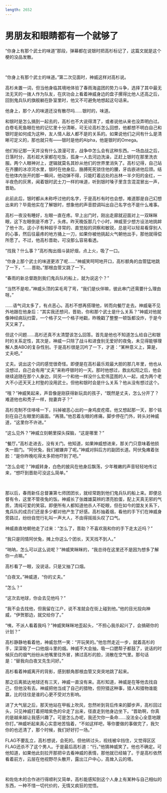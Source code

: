 ```yaml
---
length: 2652
---
```


# 男朋友和眼睛都有一个就够了

“你身上有那个武士的味道”那段，弹幕都在说银时把高杉标记了，这篇文就是这个梗的没品发散。

<br>

“你身上有那个武士的味道。”第二次见面时，神威这样对高杉说。

高杉未置一词，但当他身临其境地体验了春雨海盗团的势力斗争，选择了其中最无法无天的一拨人作为队友，在庆功会上看着神威身边的盘子摞得比他人还高之后，回到鬼兵队的旗舰躺在卧室里时，他又不可避免地想起这句话来。

他身上，那个人的味道还没有散尽吗……银时的，味道。

和银时是怎么搞到一起去的，高杉也不大说得清了，或者说他从来也没弄明白过。白卷毛死鱼眼在他的记忆里十分清晰，可无论高杉怎么回想，他都想不明白自己和银时是如何成为这种，友人情人敌人都不是的关系的。如果说他们之间有什么是清晰可定义的，那也就只有——银时是他的Alpha，他是银时的Omega。

他们标记那一天并没有什么浪漫可言，战争中怎么会有这种东西。一场血战之后，日落时分，高杉趁大家都在吃饭，孤身一人去河边洗澡，正赶上银时在那里洗衣服。两个人眼神对上，逻辑就莫名其妙从他们的世界里消失了。高杉记得，自己站在齐腰的冰凉河水里，银时在他身后，胳膊死死锁住他的腰，牙齿嵌进他后颈。结在他体内张开的那一瞬间，他动弹不得，只能盯着远处的丛林一半夕阳的金红，一半夜色的灰黑，闻着银时武士刀一样的味道，听到银时嗓子里含含混混冒出一声，晋助。

此前此后，银时都从未称呼过他的名字，于是高杉有时也会想，难道那是自己幻想出来的？毕竟他实在了解银时，想象他的声音腔调叫出自己名字也不是什么难事。

高杉一夜没有睡好，左眼一直在疼。早上出门时，刚出走廊就迎面对上一双眯眯眼，这下左眼倒是不疼了，头疼。昨天晚饭那几个小时，神威至少想方设法地挑衅了他十次。这小子有种超乎寻常的、直觉般的洞察和敏锐，总是可以轻易看穿别人的心事，然后往最疼的地方捅上一刀，如果你被他挑起火气朝他出手，那他就得偿所愿了。不过，他高杉晋助，可没那么容易看透。

“找我？什么事？”高杉掏出烟斗装好烟，点上火，吸了一口。

“你身上那个武士的味道更浓了呢……”神威笑呵呵地开口，高杉额角的血管猛地跳了一下，“……晋助。”那根血管又跳了一下。

“春雨的新总督跑到我们鬼兵队的船上，就为说这个？”

“当然不是啦，”神威头顶的呆毛弯了弯，“我们是伙伴嘛，彼此串门还需要什么理由呀。”

……语气词太多了，有点恶心。高杉不想再搭理他，转而向餐厅走去。神威毫不见外地跟在他身后：“其实我还想问，晋助，你和那个武士是什么关系？”神威对他就像神经病玩扫雷，一个格子又一个格子地戳，昨晚戳了整整一顿饭都没炸，于是今天又来了。

但这个问题……高杉还真不太清楚该怎么回答。首先是他也不知道怎么给自己和银时的关系定性，其次是，神威一只除了战斗和进食别无爱好的夜兔，未见得能够理解人类ABO的复杂性别。于是高杉很是沉吟了一下，才道：“某种意义上，算是，丈夫吧。”

丈夫。说出这个词的感觉很奇怪。即便是在高杉最乐观最大胆的那几年里，他也从没想过，自己会有用“丈夫”来称呼银时的一天。那时他想过，救出松阳之后，他会继续追随在那个人身边，同另一个和他一样没什么宏伟蓝图的人一起，成为两个老大不小还天天上村塾的没用武士。但他和银时会是什么关系？他从没有想过这个。

“哦？”神威笑起来，声音像是刚获得新玩具的孩子，“既然是丈夫，怎么分开了？难道他也和秃子一样，抛妻弃子？”

高杉克制不住哆嗦一下，抖掉被恶心出的一身鸡皮疙瘩。他又想起那一天，那个铭刻在自己左眼里的画面。“再猜。”他忍着左眼的疼痛，脚步停在门外，转头对神威道，“这里你不许进。”

“这么见外？”神威立刻朝里探头探脑，“这是哪里？”

“餐厅。”高杉走进去，没有关门。他知道，如果神威想进来，那关门只意味着他损失一扇门。“阿伏兔，我们被嫌弃了呢。”神威对斜后方的副团长道。阿伏兔瘫着张脸：“是你昨晚吃得太多把他吓到了吧。”

“怎么会呢？”神威转身，白色的披风在他身后飘荡，少年稚嫩的声音轻轻地传过来，“想吓到晋助可没这么简单。”

<br>

那以后，春雨新任总督兼第七师团团长，就经常跑到他们鬼兵队的船上来。即便总督有令，这里不管夜兔的饭。神威长了张雌雄莫辨的漂亮脸蛋，配上天真无邪的气质，清纯可爱的笑容。即便所有人都知道他杀人不眨眼，但在如今的盟友关系下，鬼兵队的成员们还是多少都对他产生了好感。高杉抽着烟，看他的手下们在神威身旁路过，纷纷自觉行礼叫一声大人，不由得摇摇头叹了口气。

神威直直地朝他走了过来：“怎么了，晋助？不喜欢我和你的手下走太近吗？”

“我只是同情阿伏兔，摊上你这么个团长，天天找不到人。”

“呐呐，怎么可以这么说呢？”神威笑眯眯的，“我总待在这里还不是因为想多了解你一点嘛。”

高杉看了一眼，没说话，只是又抽了口烟。

“白夜叉。”神威道，“你的丈夫。”

“怎么？”

“这次去地球，你会去见他吗？”

“我不会去找他，但我留在江户，说不准就会在街上碰到他。”他的目光投向神威，“伊贺那边，就交给你了。”

“咦，不派人看着我吗？”神威笑眯眯地歪起头，“不担心我杀起兴了，会搞砸你的计划？”

高杉静静地看着他，神威忽然一笑：“开玩笑的。”他忽然走近一步，就着高杉的手，深深吸了一口他烟斗里的烟。神威不大会抽，吸一口腮帮子都鼓了，说话的时候灰白的烟气纷纷从他嘴里往外冒，拂过高杉的脸，消散在空气里。那句话是：“替我向白夜叉先生问好。”

高杉看着神威离开的背影，感到额角那根血管又突突地跳了起来。

那之后离抵达地球还有三天，神威一直没有来。高杉知道，神威是在等他去找自己，但他没有去。神威把他当成了自己的猎物，但狩猎这种事，猎人和猎物谁能赢，比的往往是谁的心更不受对方影响。

进了大气层之后，那天他站在甲板上吹风，忽然听到背后传来的脚步声，高杉回过头，只见神威打着把暗紫色的伞走了出来，径直走到他身边坐下。“晋助啊，你真的是越来越让我感兴趣了。可是怎么办呢，我还欠你一条命……没法全心全意地跟你打。”神威听起来真心实意地苦恼着，“不如这样吧，等你要做的事做完了，我欠你的也还清了，那个时候，我们好好打一场。”

FLAG不要乱立，高杉想说，会死的。但他转过头，视线被伞挡住，又觉得区区FLAG还杀不了这个男人。于是最后高杉道：“行。”他猜神威笑了。他也不确定。可他知道，如果他此刻拉开那把伞去看神威的表情，那他就已经输了。于是高杉依然看着前方，云层在他视野尽头散开，露出江户中心，高耸入云的塔。

<br>

和佐佐木的合作进行得顺利又简单，高杉能感知到这个人身上有某种与自己相似的东西，一种不惜一切代价的，无情又疯狂的觉悟。
